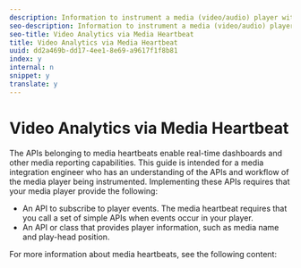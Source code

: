 ```yaml
---
description: Information to instrument a media (video/audio) player with the media module of Adobe Mobile SDK.
seo-description: Information to instrument a media (video/audio) player with the media module of Adobe Mobile SDK.
seo-title: Video Analytics via Media Heartbeat
title: Video Analytics via Media Heartbeat
uuid: dd2a469b-dd17-4ee1-8e69-a9617f1f8b81
index: y
internal: n
snippet: y
translate: y
---
```


# Video Analytics via Media Heartbeat

The APIs belonging to media heartbeats enable real-time dashboards and other media reporting capabilities. This guide is intended for a media integration engineer who has an understanding of the APIs and workflow of the media player being instrumented. Implementing these APIs requires that your media player provide the following:

* An API to subscribe to player events. The media heartbeat requires that you call a set of simple APIs when events occur in your player.
* An API or class that provides player information, such as media name and play-head position.

For more information about media heartbeats, see the following content:
